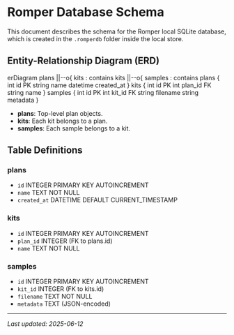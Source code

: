 # Romper Database Schema

This document describes the schema for the Romper local SQLite database, which is created in the `.romperdb` folder inside the local store.

## Entity-Relationship Diagram (ERD)

<div class="mermaid">
erDiagram
    plans ||--o{ kits : contains
    kits ||--o{ samples : contains
    plans {
        int id PK
        string name
        datetime created_at
    }
    kits {
        int id PK
        int plan_id FK
        string name
    }
    samples {
        int id PK
        int kit_id FK
        string filename
        string metadata
    }
</div>

- **plans**: Top-level plan objects.
- **kits**: Each kit belongs to a plan.
- **samples**: Each sample belongs to a kit.

## Table Definitions

### plans
- `id` INTEGER PRIMARY KEY AUTOINCREMENT
- `name` TEXT NOT NULL
- `created_at` DATETIME DEFAULT CURRENT_TIMESTAMP

### kits
- `id` INTEGER PRIMARY KEY AUTOINCREMENT
- `plan_id` INTEGER (FK to plans.id)
- `name` TEXT NOT NULL

### samples
- `id` INTEGER PRIMARY KEY AUTOINCREMENT
- `kit_id` INTEGER (FK to kits.id)
- `filename` TEXT NOT NULL
- `metadata` TEXT (JSON-encoded)

---

_Last updated: 2025-06-12_
